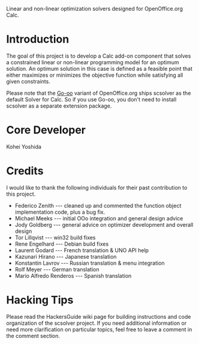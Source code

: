 Linear and non-linear optimization solvers designed for OpenOffice.org Calc.

# Introduction #
The goal of this project is to develop a Calc add-on component that solves a constrained linear or non-linear programming model for an optimum solution. An optimum solution in this case is defined as a feasible point that either maximizes or minimizes the objective function while satisfying all given constraints.

Please note that the [Go-oo](http://go-oo.org) variant of OpenOffice.org ships scsolver as the default Solver for Calc.  So if you use Go-oo, you don't need to install scsolver as a separate extension package.

# Core Developer #
Kohei Yoshida

# Credits #
I would like to thank the following individuals for their past contribution to this project.

  * Federico Zenith --- cleaned up and commented the function object implementation code, plus a bug fix.
  * Michael Meeks --- initial OOo integration and general design advice
  * Jody Goldberg --- general advice on optimizer development and overall design
  * Tor Lillqvist --- win32 build fixes
  * Rene Engelhard --- Debian build fixes
  * Laurent Godard --- French translation & UNO API help
  * Kazunari Hirano --- Japanese translation
  * Konstantin Lavrov --- Russian translation & menu integration
  * Rolf Meyer --- German translation
  * Mario Alfredo Renderos --- Spanish translation

# Hacking Tips #
Please read the HackersGuide wiki page for building instructions and code organization of the scsolver project.  If you need additional information or need more clarification on particular topics, feel free to leave a comment in the comment section.